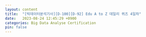```yaml
---
layout: content
title:  "[빅데이터분석기사][D-100][D-92] Edu A to Z 데일리 퀴즈 4일차"
date:   2023-08-24 12:45:29 +0900
categories: Big Data Analyse Certification
pin: false
---
```

